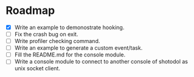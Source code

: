 Roadmap
========

- [x] Write an example to demonostrate hooking.
- [ ] Fix the crash bug on exit.
- [ ] Write profiler checking command.
- [ ] Write an example to generate a custom event/task.
- [ ] Fill the README.md for the console module.
- [ ] Write a console module to connect to another console of shotodol as unix socket client.
